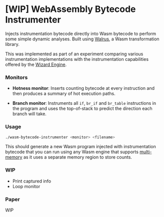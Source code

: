 # [WIP] WebAssembly Bytecode Instrumenter

Injects instrumentation bytecode directly into Wasm bytecode to perform some simple dynamic analyses. Built using [Walrus](https://github.com/rustwasm/walrus), a Wasm transformation library.

This was implemented as part of an experiment comparing various instrumentation implementations with the
instrumentation capabilities offered by the [Wizard Engine](https://github.com/titzer/wizard-engine).

### Monitors

- **Hotness monitor**: Inserts counting bytecode at every instruction and then produces a summary of hot execution paths.

- **Branch monitor**: Instruments all `if`, `br_if` and `br_table` instructions in the program and uses the top-of-stack to predict the direction each branch will take.

### Usage

```bash
./wasm-bytecode-instrumenter <monitor> <filename>
```

This should generate a new Wasm program injected with instrumentation bytecode that you can run using
any Wasm engine that supports [multi-memory](https://github.com/WebAssembly/multi-memory) as it uses a separate memory region to store counts.

### WIP
- Print captured info
- Loop monitor

### Paper

WIP
